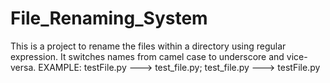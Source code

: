 # File_Renaming_System
This is a project to rename the files within a directory using regular expression.
It switches names from camel case to underscore and vice-versa.
EXAMPLE: testFile.py ---> test_file.py;
         test_file.py ---> testFile.py
